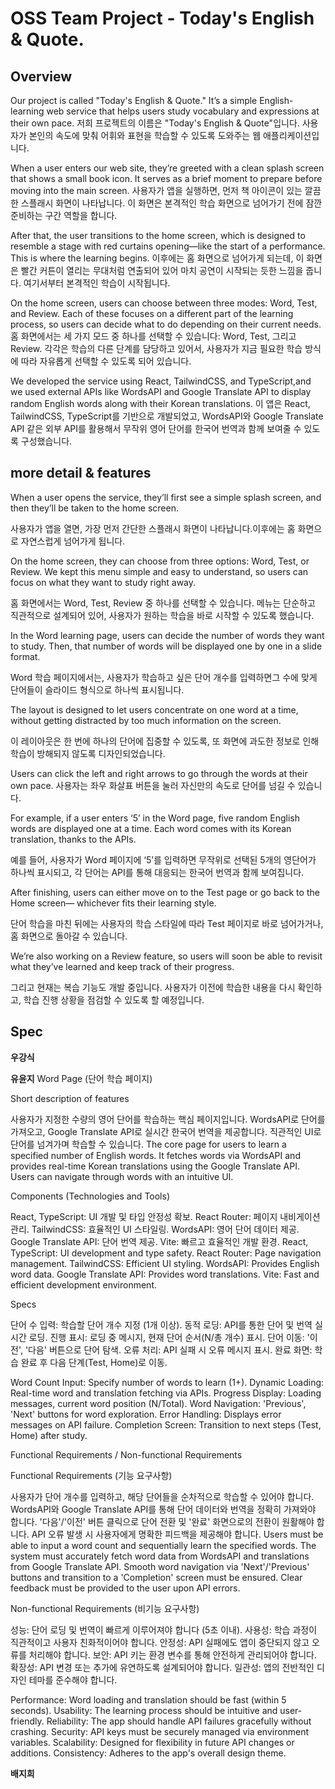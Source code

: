 # OSS Team Project - Today's English & Quote.

## Overview

Our project is called "Today's English & Quote."​
It’s a simple English-learning web service that helps users study vocabulary and expressions at their own pace.​
저희 프로젝트의 이름은 "Today's English & Quote"입니다.​
사용자가 본인의 속도에 맞춰 어휘와 표현을 학습할 수 있도록 도와주는 웹 애플리케이션입니다.​
​

When a user enters our web site, they’re greeted with a clean splash screen that shows a small book icon.​
It serves as a brief moment to prepare before moving into the main screen.​
사용자가 앱을 실행하면, 먼저 책 아이콘이 있는 깔끔한 스플래시 화면이 나타납니다.​
이 화면은 본격적인 학습 화면으로 넘어가기 전에 잠깐 준비하는 구간 역할을 합니다.​
​

After that, the user transitions to the home screen,​
which is designed to resemble a stage with red curtains opening—like the start of a performance.​
This is where the learning begins.​
이후에는 홈 화면으로 넘어가게 되는데,​
이 화면은 빨간 커튼이 열리는 무대처럼 연출되어 있어 마치 공연이 시작되는 듯한 느낌을 줍니다.​
여기서부터 본격적인 학습이 시작됩니다.​
​

On the home screen, users can choose between three modes:​
Word, Test, and Review.​
Each of these focuses on a different part of the learning process,​
so users can decide what to do depending on their current needs.​
홈 화면에서는 세 가지 모드 중 하나를 선택할 수 있습니다:​
Word, Test, 그리고 Review.​
각각은 학습의 다른 단계를 담당하고 있어서,​
사용자가 지금 필요한 학습 방식에 따라 자유롭게 선택할 수 있도록 되어 있습니다.​
​

We developed the service using React, TailwindCSS, and TypeScript,​
and we used external APIs like WordsAPI and Google Translate API​
to display random English words along with their Korean translations.​
이 앱은 React, TailwindCSS, TypeScript를 기반으로 개발되었고,​
WordsAPI와 Google Translate API 같은 외부 API를 활용해서​
무작위 영어 단어를 한국어 번역과 함께 보여줄 수 있도록 구성했습니다.​

## more detail & features

When a user opens the service, they’ll first see a simple splash screen,​
and then they’ll be taken to the home screen.​

사용자가 앱을 열면, 가장 먼저 간단한 스플래시 화면이 나타납니다.​
이후에는 홈 화면으로 자연스럽게 넘어가게 됩니다.​
​

On the home screen, they can choose from three options: Word, Test, or Review.​
We kept this menu simple and easy to understand, so users can focus on what they want to study right away.​

홈 화면에서는 Word, Test, Review 중 하나를 선택할 수 있습니다.​
메뉴는 단순하고 직관적으로 설계되어 있어, 사용자가 원하는 학습을 바로 시작할 수 있도록 했습니다.​
​

In the Word learning page, users can decide the number of words they want to study.​
Then, that number of words will be displayed one by one in a slide format.​

Word 학습 페이지에서는, 사용자가 학습하고 싶은 단어 개수를 입력하면​
그 수에 맞게 단어들이 슬라이드 형식으로 하나씩 표시됩니다.​
​

The layout is designed to let users concentrate on one word at a time,​
without getting distracted by too much information on the screen.​

이 레이아웃은 한 번에 하나의 단어에 집중할 수 있도록,​
또 화면에 과도한 정보로 인해 학습이 방해되지 않도록 디자인되었습니다.​
​

Users can click the left and right arrows to go through the words at their own pace.​
사용자는 좌우 화살표 버튼을 눌러 자신만의 속도로 단어를 넘길 수 있습니다.​
​

For example, if a user enters ‘5’ in the Word page,​
five random English words are displayed one at a time.​
Each word comes with its Korean translation, thanks to the APIs.​

예를 들어, 사용자가 Word 페이지에 ‘5’를 입력하면​
무작위로 선택된 5개의 영단어가 하나씩 표시되고,​
각 단어는 API를 통해 대응되는 한국어 번역과 함께 보여집니다.​
​

After finishing, users can either move on to the Test page or go back to the Home screen—​
whichever fits their learning style.​

단어 학습을 마친 뒤에는 사용자의 학습 스타일에 따라 Test 페이지로 바로 넘어가거나,​
홈 화면으로 돌아갈 수 있습니다.​
​

We’re also working on a Review feature,​
so users will soon be able to revisit what they’ve learned and keep track of their progress.​

그리고 현재는 복습 기능도 개발 중입니다.​
사용자가 이전에 학습한 내용을 다시 확인하고, 학습 진행 상황을 점검할 수 있도록 할 예정입니다.​

## Spec

**우강식**

**유윤지**
Word Page (단어 학습 페이지)

Short description of features

사용자가 지정한 수량의 영어 단어를 학습하는 핵심 페이지입니다. WordsAPI로 단어를 가져오고, Google Translate API로 실시간 한국어 번역을 제공합니다. 직관적인 UI로 단어를 넘겨가며 학습할 수 있습니다.
The core page for users to learn a specified number of English words. It fetches words via WordsAPI and provides real-time Korean translations using the Google Translate API. Users can navigate through words with an intuitive UI.

Components (Technologies and Tools)

React, TypeScript: UI 개발 및 타입 안정성 확보.
React Router: 페이지 내비게이션 관리.
TailwindCSS: 효율적인 UI 스타일링.
WordsAPI: 영어 단어 데이터 제공.
Google Translate API: 단어 번역 제공.
Vite: 빠르고 효율적인 개발 환경.
React, TypeScript: UI development and type safety.
React Router: Page navigation management.
TailwindCSS: Efficient UI styling.
WordsAPI: Provides English word data.
Google Translate API: Provides word translations.
Vite: Fast and efficient development environment.

Specs

단어 수 입력: 학습할 단어 개수 지정 (1개 이상).
동적 로딩: API를 통한 단어 및 번역 실시간 로딩.
진행 표시: 로딩 중 메시지, 현재 단어 순서(N/총 개수) 표시.
단어 이동: '이전', '다음' 버튼으로 단어 탐색.
오류 처리: API 실패 시 오류 메시지 표시.
완료 화면: 학습 완료 후 다음 단계(Test, Home)로 이동.

Word Count Input: Specify number of words to learn (1+).
Dynamic Loading: Real-time word and translation fetching via APIs.
Progress Display: Loading messages, current word position (N/Total).
Word Navigation: 'Previous', 'Next' buttons for word exploration.
Error Handling: Displays error messages on API failure.
Completion Screen: Transition to next steps (Test, Home) after study.

Functional Requirements / Non-functional Requirements

Functional Requirements (기능 요구사항)

사용자가 단어 개수를 입력하고, 해당 단어들을 순차적으로 학습할 수 있어야 합니다.
WordsAPI와 Google Translate API를 통해 단어 데이터와 번역을 정확히 가져와야 합니다.
'다음'/'이전' 버튼 클릭으로 단어 전환 및 '완료' 화면으로의 전환이 원활해야 합니다.
API 오류 발생 시 사용자에게 명확한 피드백을 제공해야 합니다.
Users must be able to input a word count and sequentially learn the specified words.
The system must accurately fetch word data from WordsAPI and translations from Google Translate API.
Smooth word navigation via 'Next'/'Previous' buttons and transition to a 'Completion' screen must be ensured.
Clear feedback must be provided to the user upon API errors.

Non-functional Requirements (비기능 요구사항)

성능: 단어 로딩 및 번역이 빠르게 이루어져야 합니다 (5초 이내).
사용성: 학습 과정이 직관적이고 사용자 친화적이어야 합니다.
안정성: API 실패에도 앱이 중단되지 않고 오류를 처리해야 합니다.
보안: API 키는 환경 변수를 통해 안전하게 관리되어야 합니다.
확장성: API 변경 또는 추가에 유연하도록 설계되어야 합니다.
일관성: 앱의 전반적인 디자인 테마를 준수해야 합니다.

Performance: Word loading and translation should be fast (within 5 seconds).
Usability: The learning process should be intuitive and user-friendly.
Reliability: The app should handle API failures gracefully without crashing.
Security: API keys must be securely managed via environment variables.
Scalability: Designed for flexibility in future API changes or additions.
Consistency: Adheres to the app's overall design theme.

**배지희**
